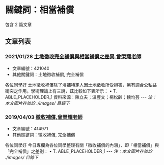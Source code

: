 # 關鍵詞：相當補償

包含 2 篇文章

## 文章列表

### 2021/01/28 [土地徵收完全補償與相當補償之差異,曾榮耀老師](../../articles/421040_%E5%9C%9F%E5%9C%B0%E5%BE%B5%E6%94%B6%E5%AE%8C%E5%85%A8%E8%A3%9C%E5%84%9F%E8%88%87%E7%9B%B8%E7%95%B6%E8%A3%9C%E5%84%9F%E4%B9%8B%E5%B7%AE%E7%95%B0%2C%E6%9B%BE%E6%A6%AE%E8%80%80%E8%80%81%E5%B8%AB.md)
- 文章編號：421040
- 其他關鍵詞：土地徵收補償, 完全補償

各位同學好 土地徵收補償除了填補特定人因土地徵收所受損害，另有調合公私益衝突之作用。學術理論上有三說，茲比較如下表所示： • T. ABLE_PLACEHOLDER_1 資料來源：陳立夫；溫豐文；楊松齡；魏均芸 --- *注：本文圖片存放於 ./images/ 目錄下*

### 2019/04/03 [徵收補償,曾榮耀老師](../../articles/414971_%E5%BE%B5%E6%94%B6%E8%A3%9C%E5%84%9F%2C%E6%9B%BE%E6%A6%AE%E8%80%80%E8%80%81%E5%B8%AB.md)
- 文章編號：414971
- 其他關鍵詞：徵收補償, 完全補償

各位同學好 今日專欄為各位同學整理有關「徵收補償的內涵」，即「相當補償」與「完全補償」之差別： • T. ABLE_PLACEHOLDER_1 --- *注：本文圖片存放於 ./images/ 目錄下*
